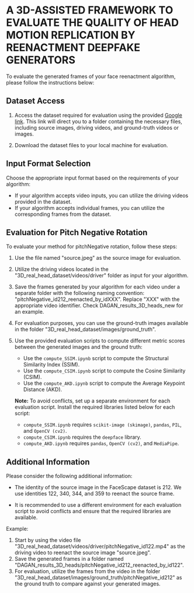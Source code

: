 # A 3D-ASSISTED FRAMEWORK TO EVALUATE THE QUALITY OF HEAD MOTION REPLICATION BY REENACTMENT DEEPFAKE GENERATORS

To evaluate the generated frames of your face reenactment algorithm, please follow the instructions below:

## Dataset Access

1. Access the dataset required for evaluation using the provided [Google link](https://drive.google.com/drive/folders/1RnPOTsH3t3j8zVLaKbPu-YMJBhevV5J4?usp=sharing). This link will direct you to a folder containing the necessary files, including source images, driving videos, and ground-truth videos or images.

2. Download the dataset files to your local machine for evaluation.

## Input Format Selection

Choose the appropriate input format based on the requirements of your algorithm:

- If your algorithm accepts video inputs, you can utilize the driving videos provided in the dataset.
- If your algorithm accepts individual frames, you can utilize the corresponding frames from the dataset.

## Evaluation for Pitch Negative Rotation

To evaluate your method for pitchNegative rotation, follow these steps:

1. Use the file named "source.jpeg" as the source image for evaluation.

2. Utilize the driving videos located in the "3D_real_head_dataset/videos/driver" folder as input for your algorithm.

3. Save the frames generated by your algorithm for each video under a separate folder with the following naming convention: "pitchNegative_id212_reenacted_by_idXXX". Replace "XXX" with the appropriate video identifier. Check DAGAN_results_3D_heads_new for an example.

4. For evaluation purposes, you can use the ground-truth images available in the folder "3D_real_head_dataset/images/ground_truth".

5. Use the provided evaluation scripts to compute different metric scores between the generated images and the ground truth:

   - Use the `compute_SSIM.ipynb` script to compute the Structural Similarity Index (SSIM).
   - Use the `compute_CSIM.ipynb` script to compute the Cosine Similarity (CSIM).
   - Use the `compute_AKD.ipynb` script to compute the Average Keypoint Distance (AKD).

   **Note:** To avoid conflicts, set up a separate environment for each evaluation script. Install the required libraries listed below for each script:
   - `compute_SSIM.ipynb` requires `scikit-image (skimage)`, `pandas`, `PIL`, and `OpenCV (cv2)`.
   - `compute_CSIM.ipynb` requires the `deepface` library.
   - `compute_AKD.ipynb` requires `pandas`, `OpenCV (cv2)`, and `MediaPipe`.

## Additional Information

Please consider the following additional information:

- The identity of the source image in the FaceScape dataset is 212. We use identities 122, 340, 344, and 359 to reenact the source frame.

- It is recommended to use a different environment for each evaluation script to avoid conflicts and ensure that the required libraries are available.


Example:

1. Start by using the video file "3D_real_head_dataset/videos/driver/pitchNegative_id122.mp4" as the driving video to reenact the source image "source.jpeg".
2. Save the generated frames in a folder named "DAGAN_results_3D_heads/pitchNegative_id212_reenacted_by_id122".
3. For evaluation, utilize the frames from the video in the folder "3D_real_head_dataset/images/ground_truth/pitchNegative_id212" as the ground truth to compare against your generated images.
